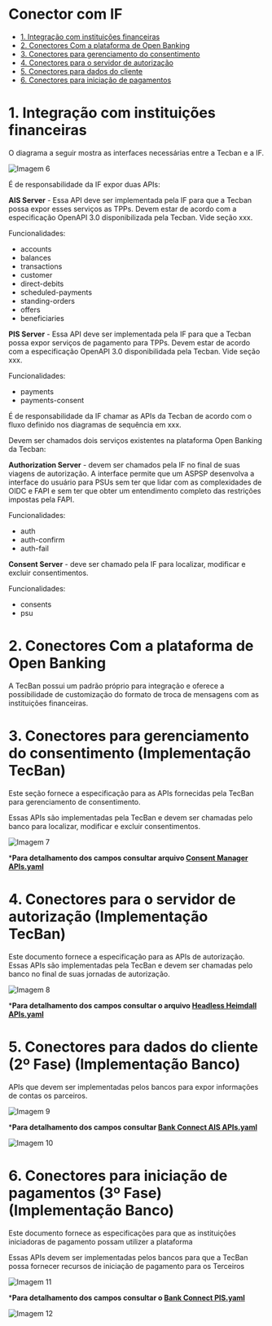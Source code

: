 # Conector com IF

- [1. Integração com instituições financeiras](#especificação-plataforma-de-open-banking)
- [2. Conectores Com a plataforma de Open Banking](#1-identificação-do-documento)
- [3. Conectores para gerenciamento do consentimento ](#2-definições-e-abreviaturas)
- [4. Conectores para o servidor de autorização](#3-visão-geral)
- [5. Conectores para dados do cliente ](#4-visão-geral)
- [6. Conectores para iniciação de pagamentos ](#4-visão-geral)

# 1. Integração com instituições financeiras

O diagrama a seguir mostra as interfaces necessárias entre a Tecban e a IF.

![Imagem 6](../images/imagem_34.jpg)

É de responsabilidade da IF expor duas APIs:

**AIS Server** - Essa API deve ser implementada pela IF para que a Tecban possa expor esses serviços as TPPs. Devem estar de acordo com a especificação OpenAPI 3.0 disponibilizada pela Tecban. Vide seção xxx.

Funcionalidades:
  * accounts
  * balances
  * transactions
  * customer
  * direct-debits
  * scheduled-payments
  * standing-orders
  * offers
  * beneficiaries

**PIS Server** - Essa API deve ser implementada pela IF para que a Tecban possa expor serviços de pagamento para TPPs. Devem estar de acordo com a especificação OpenAPI 3.0 disponibilidada pela Tecban. Vide seção xxx.

Funcionalidades:
  * payments
  * payments-consent

É de responsabilidade da IF chamar as APIs da Tecban de acordo com o fluxo definido nos diagramas de sequência em xxx.

Devem ser chamados dois serviços existentes na plataforma Open Banking da Tecban:

**Authorization Server** - devem ser chamados pela IF no final de suas viagens de autorização.
A interface permite que um ASPSP desenvolva a interface do usuário para PSUs sem ter que lidar com as complexidades de OIDC e FAPI e sem ter que obter um entendimento completo das restrições impostas pela FAPI.

Funcionalidades:
  * auth
  * auth-confirm
  * auth-fail

**Consent Server** - deve ser chamado pela IF para localizar, modificar e excluir consentimentos.

Funcionalidades:
  * consents
  * psu


# 2. Conectores Com a plataforma de Open Banking

A TecBan possui um padrão próprio para integração e oferece a possibilidade de customização do formato de troca de mensagens com as instituições financeiras. 

# 3. Conectores para gerenciamento do consentimento (Implementação TecBan)

Este seção fornece a especificação para as APIs fornecidas pela TecBan para gerenciamento de consentimento.

Essas APIs são implementadas pela TecBan e devem ser chamadas pelo banco para localizar, modificar e excluir consentimentos.

![Imagem 7](../images/imagem_7.jpg)

***Para detalhamento dos campos consultar arquivo [Consent Manager APIs.yaml](https://docs.sfa.tecban.com.br/docs/open-banking-if-connect/Consent%20Manager%20APIs.yaml)**

# 4. Conectores para o servidor de autorização (Implementação TecBan)

Este documento fornece a especificação para as APIs de autorização.
Essas APIs são implementadas pela TecBan e devem ser chamadas pelo banco no final de suas jornadas de autorização.

![Imagem 8](../images/imagem_8.jpg)

***Para detalhamento dos campos consultar o arquivo [Headless Heimdall APIs.yaml](https://docs.sfa.tecban.com.br/docs/open-banking-if-connect/Headless%20Heimdall%20APIs.yaml)**

# 5. Conectores para dados do cliente (2º Fase) (Implementação Banco)

APIs que devem ser implementadas pelos bancos para expor informações de contas os parceiros.

![Imagem 9](../images/imagem_9.jpg)

***Para detalhamento dos campos consultar [Bank Connect AIS APIs.yaml](https://docs.sfa.tecban.com.br/docs/open-banking-if-connect/Bank%20Connect%20AIS%20APIs.yaml)**

![Imagem 10](../images/imagem_10.jpg)

# 6. Conectores para iniciação de pagamentos (3º Fase) (Implementação Banco)

Este documento fornece as especificações para que as instituições iniciadoras de pagamento possam utilizer a plataforma

Essas APIs devem ser implementadas pelos bancos para que a TecBan possa fornecer recursos de iniciação de pagamento para os Terceiros

![Imagem 11](../images/imagem_11.jpg)

***Para detalhamento dos campos consultar o [Bank Connect PIS.yaml](https://docs.sfa.tecban.com.br/docs/open-banking-if-connect/Bank%20Connect%20PIS.yaml)**

![Imagem 12](../images/imagem_12.jpg)
